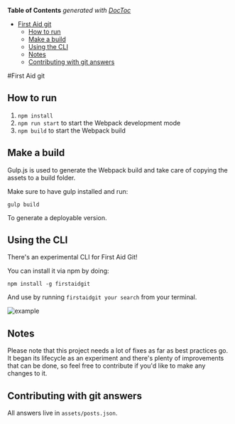 <!-- START doctoc generated TOC please keep comment here to allow auto update -->
<!-- DON'T EDIT THIS SECTION, INSTEAD RE-RUN doctoc TO UPDATE -->
**Table of Contents**  *generated with [DocToc](https://github.com/thlorenz/doctoc)*

- [First Aid git](#first-aid-git)
  - [How to run](#how-to-run)
  - [Make a build](#make-a-build)
  - [Using the CLI](#using-the-cli)
  - [Notes](#notes)
  - [Contributing with git answers](#contributing-with-git-answers)

<!-- END doctoc generated TOC please keep comment here to allow auto update -->

#First Aid git

## How to run

1. `npm install`
2. `npm run start` to start the Webpack development mode
3. `npm build` to start the Webpack build

## Make a build

Gulp.js is used to generate the Webpack build and take care of copying the assets to a build
folder.

Make sure to have gulp installed and run:

`gulp build`

To generate a deployable version.

## Using the CLI

There's an experimental CLI for First Aid Git!

You can install it via npm by doing:

`npm install -g firstaidgit`

And use by running `firstaidgit your search` from your terminal.

![example](http://g.recordit.co/UTxbJhNv5s.gif)

## Notes

Please note that this project needs a lot of fixes as far as best practices go.
It began its lifecycle as an experiment and there's plenty of improvements that can be done,
so feel free to contribute if you'd like to make any changes to it.

## Contributing with git answers

All answers live in `assets/posts.json`.
